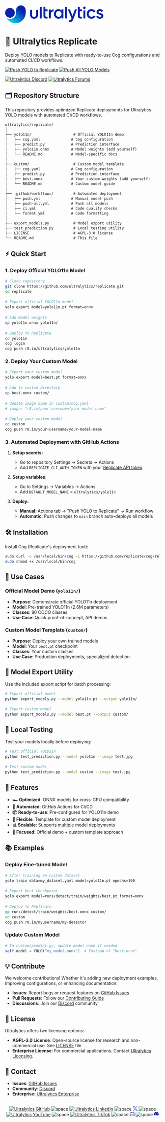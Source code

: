 <a href="https://www.ultralytics.com/"><img src="https://raw.githubusercontent.com/ultralytics/assets/main/logo/Ultralytics_Logotype_Original.svg" width="320" alt="Ultralytics logo"></a>

# 🚀 Ultralytics Replicate

Deploy YOLO models to Replicate with ready-to-use Cog configurations and automated CI/CD workflows.

[![Push YOLO to Replicate](https://github.com/ultralytics/replicate/actions/workflows/push.yml/badge.svg)](https://github.com/ultralytics/replicate/actions/workflows/push.yml)
[![Push All YOLO Models](https://github.com/ultralytics/replicate/actions/workflows/push-all.yml/badge.svg)](https://github.com/ultralytics/replicate/actions/workflows/push-all.yml)

[![Ultralytics Discord](https://img.shields.io/discord/1089800235347353640?logo=discord&logoColor=white&label=Discord&color=blue)](https://discord.com/invite/ultralytics)
[![Ultralytics Forums](https://img.shields.io/discourse/users?server=https%3A%2F%2Fcommunity.ultralytics.com&logo=discourse&label=Forums&color=blue)](https://community.ultralytics.com/)

## 🗂️ Repository Structure

This repository provides optimized Replicate deployments for Ultralytics YOLO models with automated CI/CD workflows.

```plaintext
ultralytics/replicate/
│
├── yolo11n/                   # Official YOLO11n demo
│   ├── cog.yaml              # Cog configuration
│   ├── predict.py            # Prediction interface
│   ├── yolo11n.onnx          # Model weights (add yourself)
│   └── README.md             # Model-specific docs
│
├── custom/                    # Custom model template
│   ├── cog.yaml              # Cog configuration  
│   ├── predict.py            # Prediction interface
│   ├── best.onnx             # Your custom weights (add yourself)
│   └── README.md             # Custom model guide
│
├── .github/workflows/         # Automated deployment
│   ├── push.yml              # Manual model push
│   ├── push-all.yml          # Push all models
│   ├── ci.yml                # Code quality checks
│   └── format.yml            # Code formatting
│
├── export_models.py           # Model export utility
├── test_prediction.py         # Local testing utility
├── LICENSE                    # AGPL-3.0 license
└── README.md                  # This file
```

## ⚡ Quick Start

### 1. Deploy Official YOLO11n Model

```bash
# Clone repository
git clone https://github.com/ultralytics/replicate.git
cd replicate

# Export official YOLO11n model
yolo export model=yolo11n.pt format=onnx

# Add model weights
cp yolo11n.onnx yolo11n/

# Deploy to Replicate
cd yolo11n
cog login
cog push r8.im/ultralytics/yolo11n
```

### 2. Deploy Your Custom Model

```bash
# Export your custom model
yolo export model=best.pt format=onnx

# Add to custom directory
cp best.onnx custom/

# Update image name in custom/cog.yaml
# image: "r8.im/your-username/your-model-name"

# Deploy your custom model
cd custom
cog push r8.im/your-username/your-model-name
```

### 3. Automated Deployment with GitHub Actions

1. **Setup secrets:**
   - Go to repository Settings → Secrets → Actions
   - Add `REPLICATE_CLI_AUTH_TOKEN` with your [Replicate API token](https://replicate.com/auth/token)

2. **Setup variables:**
   - Go to Settings → Variables → Actions  
   - Add `DEFAULT_MODEL_NAME` = `ultralytics/yolo11n`

3. **Deploy:**
   - **Manual**: Actions tab → "Push YOLO to Replicate" → Run workflow
   - **Automatic**: Push changes to `main` branch auto-deploys all models

## 🛠️ Installation

Install Cog (Replicate's deployment tool):

```bash
sudo curl -o /usr/local/bin/cog -L https://github.com/replicate/cog/releases/latest/download/cog_`uname -s`_`uname -m`
sudo chmod +x /usr/local/bin/cog
```

## 🎯 Use Cases

### Official Model Demo (`yolo11n/`)
- **Purpose**: Demonstrate official YOLO11n deployment
- **Model**: Pre-trained YOLO11n (2.6M parameters)
- **Classes**: 80 COCO classes
- **Use Case**: Quick proof-of-concept, API demos

### Custom Model Template (`custom/`)
- **Purpose**: Deploy your own trained models
- **Model**: Your `best.pt` checkpoint
- **Classes**: Your custom classes
- **Use Case**: Production deployments, specialized detection

## 🔧 Model Export Utility

Use the included export script for batch processing:

```bash
# Export official model
python export_models.py --model yolo11n.pt --output yolo11n/

# Export custom model  
python export_models.py --model best.pt --output custom/
```

## 🧪 Local Testing

Test your models locally before deploying:

```bash
# Test official YOLO11n
python test_prediction.py --model yolo11n --image test.jpg

# Test custom model
python test_prediction.py --model custom --image test.jpg
```

## 🚀 Features

- **🏎️ Optimized**: ONNX models for cross-GPU compatibility
- **🤖 Automated**: GitHub Actions for CI/CD
- **📦 Ready-to-use**: Pre-configured for YOLO11n demo
- **🔧 Flexible**: Template for custom model deployment
- **📊 Scalable**: Supports multiple model deployments
- **🎯 Focused**: Official demo + custom template approach

## 📚 Examples

### Deploy Fine-tuned Model
```bash
# After training on custom dataset
yolo train data=my_dataset.yaml model=yolo11n.pt epochs=100

# Export best checkpoint
yolo export model=runs/detect/train/weights/best.pt format=onnx

# Deploy to Replicate
cp runs/detect/train/weights/best.onnx custom/
cd custom
cog push r8.im/myusername/my-detector
```

### Update Custom Model
```python
# In custom/predict.py, update model name if needed
self.model = YOLO("my_model.onnx")  # Instead of "best.onnx"
```

## 💡 Contribute

We welcome contributions! Whether it's adding new deployment examples, improving configurations, or enhancing documentation:

- **Issues**: Report bugs or request features on [GitHub Issues](https://github.com/ultralytics/replicate/issues)
- **Pull Requests**: Follow our [Contributing Guide](https://docs.ultralytics.com/help/contributing/)
- **Discussions**: Join our [Discord](https://discord.com/invite/ultralytics) community

## 📄 License

Ultralytics offers two licensing options:

- **AGPL-3.0 License**: Open-source license for research and non-commercial use. See [LICENSE](LICENSE) file.
- **Enterprise License**: For commercial applications. Contact [Ultralytics Licensing](https://www.ultralytics.com/license).

## 📮 Contact

- **Issues**: [GitHub Issues](https://github.com/ultralytics/replicate/issues)
- **Community**: [Discord](https://discord.com/invite/ultralytics)
- **Enterprise**: [Ultralytics Enterprise](https://www.ultralytics.com/license)

<br>
<div align="center">
  <a href="https://github.com/ultralytics"><img src="https://github.com/ultralytics/assets/raw/main/social/logo-social-github.png" width="3%" alt="Ultralytics GitHub"></a>
  <img src="https://github.com/ultralytics/assets/raw/main/social/logo-transparent.png" width="3%" alt="space">
  <a href="https://www.linkedin.com/company/ultralytics/"><img src="https://github.com/ultralytics/assets/raw/main/social/logo-social-linkedin.png" width="3%" alt="Ultralytics LinkedIn"></a>
  <img src="https://github.com/ultralytics/assets/raw/main/social/logo-transparent.png" width="3%" alt="space">
  <a href="https://twitter.com/ultralytics"><img src="https://github.com/ultralytics/assets/raw/main/social/logo-social-twitter.png" width="3%" alt="Ultralytics Twitter"></a>
  <img src="https://github.com/ultralytics/assets/raw/main/social/logo-transparent.png" width="3%" alt="space">
  <a href="https://youtube.com/ultralytics?sub_confirmation=1"><img src="https://github.com/ultralytics/assets/raw/main/social/logo-social-youtube.png" width="3%" alt="Ultralytics YouTube"></a>
  <img src="https://github.com/ultralytics/assets/raw/main/social/logo-transparent.png" width="3%" alt="space">
  <a href="https://www.tiktok.com/@ultralytics"><img src="https://github.com/ultralytics/assets/raw/main/social/logo-social-tiktok.png" width="3%" alt="Ultralytics TikTok"></a>
  <img src="https://github.com/ultralytics/assets/raw/main/social/logo-transparent.png" width="3%" alt="space">
  <a href="https://ultralytics.com/bilibili"><img src="https://github.com/ultralytics/assets/raw/main/social/logo-social-bilibili.png" width="3%" alt="Ultralytics BiliBili"></a>
  <img src="https://github.com/ultralytics/assets/raw/main/social/logo-transparent.png" width="3%" alt="space">
  <a href="https://discord.com/invite/ultralytics"><img src="https://github.com/ultralytics/assets/raw/main/social/logo-social-discord.png" width="3%" alt="Ultralytics Discord"></a>
</div>
